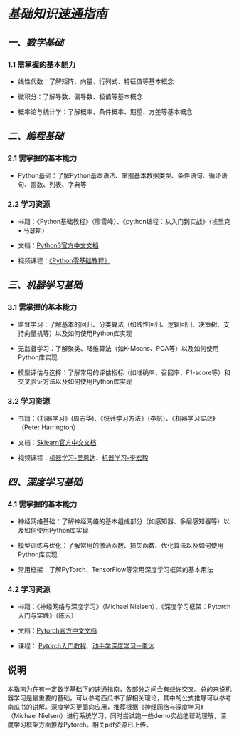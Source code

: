 # ***基础知识速通指南***
## *一、数学基础*
### 1.1 需掌握的基本能力
* 线性代数：了解矩阵、向量、行列式、特征值等基本概念

* 微积分：了解导数、偏导数、极值等基本概念

* 概率论与统计学：了解概率、条件概率、期望、方差等基本概念
## *二、编程基础*
### 2.1 需掌握的基本能力
* Python基础：了解Python基本语法、掌握基本数据类型、条件语句、循环语句、函数、列表、字典等
### 2.2 学习资源
* 书籍：《Python基础教程》（廖雪峰）、《python编程：从入门到实战》（埃里克 • 马瑟斯）

* 文档：[Python3官方中文文档](https://docs.pythontab.com/python/python3.4/)

* 视频课程：[《Python零基础教程》](https://www.bilibili.com/video/BV1qW4y1a7fU/?spm_id_from=333.337.search-card.all.click)

## *三、机器学习基础*
### 3.1 需掌握的基本能力
* 监督学习：了解基本的回归、分类算法（如线性回归、逻辑回归、决策树、支持向量机等）以及如何使用Python库实现

* 无监督学习：了解聚类、降维算法（如K-Means、PCA等）以及如何使用Python库实现

* 模型评估与选择：了解常用的评估指标（如准确率、召回率、F1-score等）和交叉验证方法以及如何使用Python库实现
### 3.2 学习资源
* 书籍：《机器学习》(周志华)、《统计学习方法》（李航）、《机器学习实战》（Peter Harrington）

* 文档：[Sklearn官方中文文档](https://sklearn.apachecn.org/#/)

* 视频课程：[机器学习-吴恩达](https://www.bilibili.com/video/BV1By4y1J7A5/?spm_id_from=333.337.search-card.all.click&vd_source=ef6bc9d073dccb208fb608bc99286677)、[机器学习-李宏毅](https://www.bilibili.com/video/BV13x411v7US/?spm_id_from=333.337.search-card.all.click&vd_source=ef6bc9d073dccb208fb608bc99286677)
## *四、深度学习基础*
### 4.1 需掌握的基本能力
* 神经网络基础：了解神经网络的基本组成部分（如感知器、多层感知器等）以及如何使用Python库实现

* 模型训练与优化：了解常用的激活函数、损失函数、优化算法以及如何使用Python库实现

* 常用框架：了解PyTorch、TensorFlow等常用深度学习框架的基本用法

### 4.2 学习资源
* 书籍：《神经网络与深度学习》（Michael Nielsen）、《深度学习框架：Pytorch入门与实践》（陈云）

* 文档：[Pytorch官方中文文档](https://pytorch-cn.readthedocs.io/zh/latest/)

* 课程： [Pytorch入门教程](https://www.bilibili.com/video/BV1rs4y1E7gx/?spm_id_from=333.337.search-card.all.click&vd_source=ef6bc9d073dccb208fb608bc99286677)、[动手学深度学习--李沐](https://space.bilibili.com/1567748478/channel/seriesdetail?sid=358497)

## 说明
本指南为在有一定数学基础下的速通指南，各部分之间会有些许交叉。总的来说机器学习是最重要的基础，可以参考西瓜书了解相关理论，其中的公式推导可以参考南瓜书的讲解。深度学习更面向应用，推荐根据《神经网络与深度学习》（Michael Nielsen）进行系统学习，同时尝试跑一些demo实战能帮助理解，深度学习框架方面推荐Pytorch。相关pdf资源已上传。
